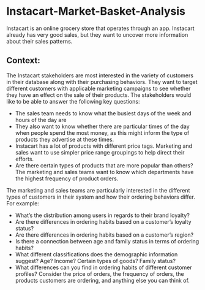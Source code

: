 # Instacart-Market-Basket-Analysis

Instacart is an online grocery store that operates through an app. Instacart already has very good sales, but they want to uncover more information about their sales patterns.

## Context: 

The Instacart stakeholders are most interested in the variety of customers in their database along with their purchasing behaviors. They want to target different customers with applicable marketing campaigns to see whether they have an effect on the sale of their products. The stakeholders would like to be able to answer the following key questions:

 * The sales team needs to know what the busiest days of the week and hours of the day are
 * They also want to know whether there are particular times of the day when people spend the most money, as this might inform the type of products they advertise at these times.
 * Instacart has a lot of products with different price tags. Marketing and sales want to use simpler price range groupings to help direct their efforts.
 * Are there certain types of products that are more popular than others? The marketing and sales teams want to know which departments have the highest frequency of product orders.

The marketing and sales teams are particularly interested in the different types of customers in their system and how their ordering behaviors differ. For example:

 * What’s the distribution among users in regards to their brand loyalty?
 * Are there differences in ordering habits based on a customer’s loyalty status?
 * Are there differences in ordering habits based on a customer’s region?
 * Is there a connection between age and family status in terms of ordering habits?
 * What different classifications does the demographic information suggest? Age? Income? Certain types of goods? Family status?
 * What differences can you find in ordering habits of different customer profiles? Consider the price of orders, the frequency of orders, the products customers are ordering, and anything else you can think of.
   
